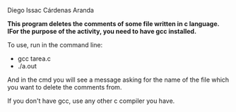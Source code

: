 Diego Issac Cárdenas Aranda

**This program deletes the comments of some file written in c language. IFor the purpose of the activity, you need to have gcc installed.**


To use, run in the command line:
	

 - gcc tarea.c 	
 - ./a.out

And in the cmd you will see a message asking for the name of the file which you want to delete the comments from.

If you don't have gcc, use any other c compiler you have.

